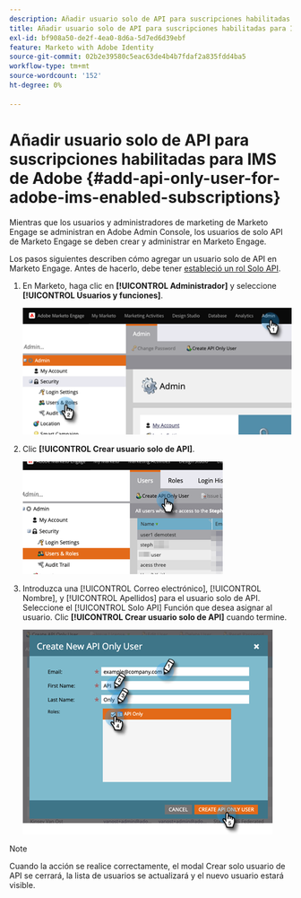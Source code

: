 ```yaml
---
description: Añadir usuario solo de API para suscripciones habilitadas para IMS de Adobe - Documentos de Marketo - Documentación del producto
title: Añadir usuario solo de API para suscripciones habilitadas para IMS de Adobe
exl-id: bf908a50-de2f-4ea0-8d6a-5d7ed6d39ebf
feature: Marketo with Adobe Identity
source-git-commit: 02b2e39580c5eac63de4b4b7fdaf2a835fdd4ba5
workflow-type: tm+mt
source-wordcount: '152'
ht-degree: 0%

---
```


# Añadir usuario solo de API para suscripciones habilitadas para IMS de Adobe {#add-api-only-user-for-adobe-ims-enabled-subscriptions}

Mientras que los usuarios y administradores de marketing de Marketo Engage se administran en Adobe Admin Console, los usuarios de solo API de Marketo Engage se deben crear y administrar en Marketo Engage.

Los pasos siguientes describen cómo agregar un usuario solo de API en Marketo Engage. Antes de hacerlo, debe tener [estableció un rol Solo API](/help/marketo/product-docs/administration/users-and-roles/create-an-api-only-user-role.md).

1. En Marketo, haga clic en **[!UICONTROL Administrador]** y seleccione **[!UICONTROL Usuarios y funciones]**.

   ![](assets/add-api-only-user-for-adobe-ims-1.png)

1. Clic **[!UICONTROL Crear usuario solo de API]**.

   ![](assets/add-api-only-user-for-adobe-ims-2.png)

1. Introduzca una [!UICONTROL Correo electrónico], [!UICONTROL Nombre], y [!UICONTROL Apellidos] para el usuario solo de API. Seleccione el [!UICONTROL Solo API] Función que desea asignar al usuario. Clic **[!UICONTROL Crear usuario solo de API]** cuando termine.

   ![](assets/add-api-only-user-for-adobe-ims-3.png)

>[!NOTE]
>
>Cuando la acción se realice correctamente, el modal Crear solo usuario de API se cerrará, la lista de usuarios se actualizará y el nuevo usuario estará visible.
